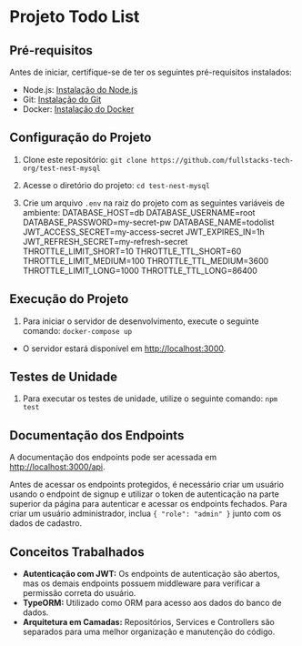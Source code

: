 # Projeto Todo List

## Pré-requisitos

Antes de iniciar, certifique-se de ter os seguintes pré-requisitos instalados:

- Node.js: [Instalação do Node.js](https://nodejs.org/)
- Git: [Instalação do Git](https://git-scm.com/)
- Docker: [Instalação do Docker](https://www.docker.com/)

## Configuração do Projeto

1. Clone este repositório:
`git clone https://github.com/fullstacks-tech-org/test-nest-mysql`

2. Acesse o diretório do projeto:
`cd test-nest-mysql`

3. Crie um arquivo `.env` na raiz do projeto com as seguintes variáveis de ambiente:
DATABASE_HOST=db
DATABASE_USERNAME=root
DATABASE_PASSWORD=my-secret-pw
DATABASE_NAME=todolist
JWT_ACCESS_SECRET=my-access-secret
JWT_EXPIRES_IN=1h
JWT_REFRESH_SECRET=my-refresh-secret
THROTTLE_LIMIT_SHORT=10
THROTTLE_TTL_SHORT=60
THROTTLE_LIMIT_MEDIUM=100
THROTTLE_TTL_MEDIUM=3600
THROTTLE_LIMIT_LONG=1000
THROTTLE_TTL_LONG=86400

## Execução do Projeto

1. Para iniciar o servidor de desenvolvimento, execute o seguinte comando:
`docker-compose up`

- O servidor estará disponível em [http://localhost:3000](http://localhost:3000).

## Testes de Unidade

1. Para executar os testes de unidade, utilize o seguinte comando:
`npm test`

## Documentação dos Endpoints

A documentação dos endpoints pode ser acessada em [http://localhost:3000/api](http://localhost:3000/api).

Antes de acessar os endpoints protegidos, é necessário criar um usuário usando o endpoint de signup e utilizar o token de autenticação na parte superior da página para autenticar e acessar os endpoints fechados. Para criar um usuário administrador, inclua `{ "role": "admin" }` junto com os dados de cadastro.

## Conceitos Trabalhados

- **Autenticação com JWT:** Os endpoints de autenticação são abertos, mas os demais endpoints possuem middleware para verificar a permissão correta do usuário.
- **TypeORM:** Utilizado como ORM para acesso aos dados do banco de dados.
- **Arquitetura em Camadas:** Repositórios, Services e Controllers são separados para uma melhor organização e manutenção do código.
